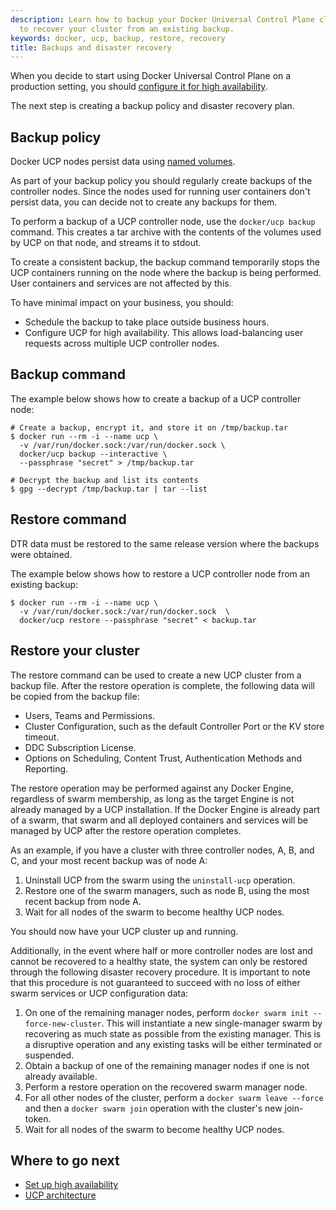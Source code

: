 ```yaml
---
description: Learn how to backup your Docker Universal Control Plane cluster, and
  to recover your cluster from an existing backup.
keywords: docker, ucp, backup, restore, recovery
title: Backups and disaster recovery
---
```


When you decide to start using Docker Universal Control Plane on a production
setting, you should
[configure it for high availability](index.md).

The next step is creating a backup policy and disaster recovery plan.

## Backup policy

Docker UCP nodes persist data using [named volumes](../architecture.md).

As part of your backup policy you should regularly create backups of the
controller nodes. Since the nodes used for running user containers don't
persist data, you can decide not to create any backups for them.

To perform a backup of a UCP controller node, use the `docker/ucp backup`
command. This creates a tar archive with the contents of the volumes used by
UCP on that node, and streams it to stdout.

To create a consistent backup, the backup command temporarily stops the UCP
containers running on the node where the backup is being performed. User
containers and services are not affected by this.

To have minimal impact on your business, you should:

* Schedule the backup to take place outside business hours.
* Configure UCP for high availability. This allows load-balancing user requests
across multiple UCP controller nodes.

## Backup command

The example below shows how to create a backup of a UCP controller node:

```none
# Create a backup, encrypt it, and store it on /tmp/backup.tar
$ docker run --rm -i --name ucp \
  -v /var/run/docker.sock:/var/run/docker.sock \
  docker/ucp backup --interactive \
  --passphrase "secret" > /tmp/backup.tar

# Decrypt the backup and list its contents
$ gpg --decrypt /tmp/backup.tar | tar --list
```

## Restore command

DTR data must be restored to the same release version where the backups were obtained.

The example below shows how to restore a UCP controller node from an existing
backup:

```none
$ docker run --rm -i --name ucp \
  -v /var/run/docker.sock:/var/run/docker.sock  \
  docker/ucp restore --passphrase "secret" < backup.tar
```

## Restore your cluster

The restore command can be used to create a new UCP cluster from a backup file.
After the restore operation is complete, the following data will be copied from
the backup file:

* Users, Teams and Permissions.
* Cluster Configuration, such as the default Controller Port or the KV store
timeout.
* DDC Subscription License.
* Options on Scheduling, Content Trust, Authentication Methods and Reporting.

The restore operation may be performed against any Docker Engine, regardless of
swarm membership, as long as the target Engine is not already managed by a UCP
installation. If the Docker Engine is already part of a swarm, that swarm and
all deployed containers and services will be managed by UCP after the restore
operation completes.

As an example, if you have a cluster with three controller nodes, A, B, and C,
and your most recent backup was of node A:

1. Uninstall UCP from the swarm using the `uninstall-ucp` operation.
2. Restore one of the swarm managers, such as node B, using the most recent
   backup from node A.
3. Wait for all nodes of the swarm to become healthy UCP nodes.

You should now have your UCP cluster up and running.

Additionally, in the event where half or more controller nodes are lost and
cannot be recovered to a healthy state, the system can only be restored through
the following disaster recovery procedure. It is important to note that this
procedure is not guaranteed to succeed with no loss of either swarm services or
UCP configuration data:

1. On one of the remaining manager nodes, perform `docker swarm init
   --force-new-cluster`. This will instantiate a new single-manager swarm by
   recovering as much state as possible from the existing manager. This is a
   disruptive operation and any existing tasks will be either terminated or
   suspended.
2. Obtain a backup of one of the remaining manager nodes if one is not already
   available.
3. Perform a restore operation on the recovered swarm manager node.
4. For all other nodes of the cluster, perform a `docker swarm leave --force`
   and then a `docker swarm join` operation with the cluster's new join-token.
5. Wait for all nodes of the swarm to become healthy UCP nodes.

## Where to go next

* [Set up high availability](index.md)
* [UCP architecture](../architecture.md)
